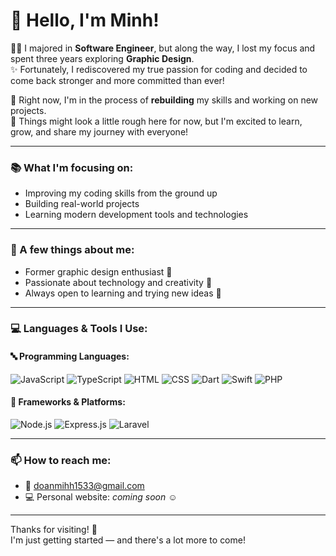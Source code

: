 # 👋 Hello, I'm Minh!

🧑‍💻 I majored in **Software Engineer**, but along the way, I lost my focus and spent three years exploring **Graphic Design**.  
✨ Fortunately, I rediscovered my true passion for coding and decided to come back stronger and more committed than ever!

🚀 Right now, I'm in the process of **rebuilding** my skills and working on new projects.  
💬 Things might look a little rough here for now, but I'm excited to learn, grow, and share my journey with everyone!

---

### 📚 What I'm focusing on:
- Improving my coding skills from the ground up
- Building real-world projects
- Learning modern development tools and technologies

---

### 🌱 A few things about me:
- Former graphic design enthusiast 🎨
- Passionate about technology and creativity 🚀
- Always open to learning and trying new ideas 🌟

---

### 💻 Languages & Tools I Use:

#### 🔤 Programming Languages:
![JavaScript](https://img.shields.io/badge/-JavaScript-F7DF1E?style=flat&logo=javascript&logoColor=black)
![TypeScript](https://img.shields.io/badge/-TypeScript-3178C6?style=flat&logo=typescript&logoColor=white)
![HTML](https://img.shields.io/badge/-HTML5-E34F26?style=flat&logo=html5&logoColor=white)
![CSS](https://img.shields.io/badge/-CSS3-1572B6?style=flat&logo=css3&logoColor=white)
![Dart](https://img.shields.io/badge/-Dart-0175C2?style=flat&logo=dart&logoColor=white)
![Swift](https://img.shields.io/badge/-Swift-FA7343?style=flat&logo=swift&logoColor=white)
![PHP](https://img.shields.io/badge/-PHP-777BB4?style=flat&logo=php&logoColor=white)

#### 🧰 Frameworks & Platforms:
![Node.js](https://img.shields.io/badge/-Node.js-339933?style=flat&logo=nodedotjs&logoColor=white)
![Express.js](https://img.shields.io/badge/-Express.js-000000?style=flat&logo=express&logoColor=white)
![Laravel](https://img.shields.io/badge/-Laravel-FF2D20?style=flat&logo=laravel&logoColor=white)

---

### 📫 How to reach me:
- 📨 doanmihh1533@gmail.com
- 💻 Personal website: _coming soon_ ☺️

---

Thanks for visiting! 🌟  
I'm just getting started — and there's a lot more to come!
